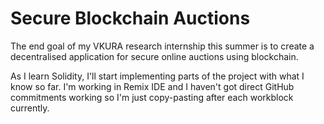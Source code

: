 # Secure Blockchain Auctions
The end goal of my VKURA research internship this summer is to create a decentralised application for secure online auctions using blockchain.

As I learn Solidity, I'll start implementing parts of the project with what I know so far. I'm working in Remix IDE and I haven't got direct GitHub commitments working so I'm just copy-pasting after each workblock currently.
